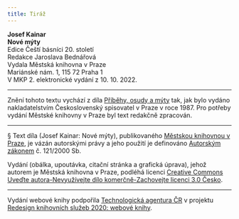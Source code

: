 ```yaml
---
title: Tiráž
---
```


**Josef Kainar    
Nové mýty**  
Edice Čeští básníci 20. století  
Redakce Jaroslava Bednářová  
Vydala Městská knihovna v Praze  
Mariánské nám. 1, 115 72 Praha 1  
V MKP 2. elektronické vydání z 10. 10. 2022.

***

Znění tohoto textu vychází z díla [Příběhy, osudy a mýty](https://search.mlp.cz/cz/titul/pribehy-osudy-a-myty/13673/) tak, jak bylo vydáno nakladatelstvím Československý spisovatel v Praze v roce 1987. Pro potřeby vydání Městské knihovny v Praze byl text redakčně zpracován.

***

§
Text díla (Josef Kainar: Nové mýty), publikovaného [Městskou knihovnou v Praze](https://www.mlp.cz/cz/), je vázán autorskými právy a jeho použití je definováno [Autorským zákonem](https://www.mkcr.cz/predpisy-zakonu-709.html) č. 121/2000 Sb.


Vydání (obálka, upoutávka, citační stránka a grafická úprava), jehož autorem je Městská knihovna v Praze, podléhá licenci [Creative Commons Uveďte autora-Nevyužívejte dílo komerčně-Zachovejte licenci 3.0 Česko](https://creativecommons.org/licenses/by-nc-sa/3.0/cz/).

***

Vydání webové knihy podpořila [Technologická agentura ČR](https://www.tacr.cz/) v projektu [Redesign knihovních služeb 2020: webové knihy](https://starfos.tacr.cz/cs/project/TL04000391).